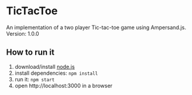 # TicTacToe

An implementation of a two player Tic-tac-toe game using Ampersand.js.
Version: 1.0.0

## How to run it

1. download/install [node.js](http://nodejs.org/)
1. install dependencies: `npm install`
1. run it: `npm start`
1. open http://localhost:3000 in a browser

